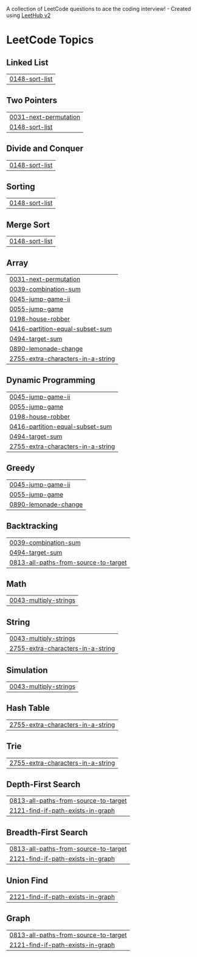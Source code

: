 A collection of LeetCode questions to ace the coding interview! - Created using [LeetHub v2](https://github.com/arunbhardwaj/LeetHub-2.0)
<!---LeetCode Topics Start-->
# LeetCode Topics
## Linked List
|  |
| ------- |
| [0148-sort-list](https://github.com/singhalmanas23/Coding/tree/master/0148-sort-list) |
## Two Pointers
|  |
| ------- |
| [0031-next-permutation](https://github.com/singhalmanas23/Coding/tree/master/0031-next-permutation) |
| [0148-sort-list](https://github.com/singhalmanas23/Coding/tree/master/0148-sort-list) |
## Divide and Conquer
|  |
| ------- |
| [0148-sort-list](https://github.com/singhalmanas23/Coding/tree/master/0148-sort-list) |
## Sorting
|  |
| ------- |
| [0148-sort-list](https://github.com/singhalmanas23/Coding/tree/master/0148-sort-list) |
## Merge Sort
|  |
| ------- |
| [0148-sort-list](https://github.com/singhalmanas23/Coding/tree/master/0148-sort-list) |
## Array
|  |
| ------- |
| [0031-next-permutation](https://github.com/singhalmanas23/Coding/tree/master/0031-next-permutation) |
| [0039-combination-sum](https://github.com/singhalmanas23/Coding/tree/master/0039-combination-sum) |
| [0045-jump-game-ii](https://github.com/singhalmanas23/Coding/tree/master/0045-jump-game-ii) |
| [0055-jump-game](https://github.com/singhalmanas23/Coding/tree/master/0055-jump-game) |
| [0198-house-robber](https://github.com/singhalmanas23/Coding/tree/master/0198-house-robber) |
| [0416-partition-equal-subset-sum](https://github.com/singhalmanas23/Coding/tree/master/0416-partition-equal-subset-sum) |
| [0494-target-sum](https://github.com/singhalmanas23/Coding/tree/master/0494-target-sum) |
| [0890-lemonade-change](https://github.com/singhalmanas23/Coding/tree/master/0890-lemonade-change) |
| [2755-extra-characters-in-a-string](https://github.com/singhalmanas23/Coding/tree/master/2755-extra-characters-in-a-string) |
## Dynamic Programming
|  |
| ------- |
| [0045-jump-game-ii](https://github.com/singhalmanas23/Coding/tree/master/0045-jump-game-ii) |
| [0055-jump-game](https://github.com/singhalmanas23/Coding/tree/master/0055-jump-game) |
| [0198-house-robber](https://github.com/singhalmanas23/Coding/tree/master/0198-house-robber) |
| [0416-partition-equal-subset-sum](https://github.com/singhalmanas23/Coding/tree/master/0416-partition-equal-subset-sum) |
| [0494-target-sum](https://github.com/singhalmanas23/Coding/tree/master/0494-target-sum) |
| [2755-extra-characters-in-a-string](https://github.com/singhalmanas23/Coding/tree/master/2755-extra-characters-in-a-string) |
## Greedy
|  |
| ------- |
| [0045-jump-game-ii](https://github.com/singhalmanas23/Coding/tree/master/0045-jump-game-ii) |
| [0055-jump-game](https://github.com/singhalmanas23/Coding/tree/master/0055-jump-game) |
| [0890-lemonade-change](https://github.com/singhalmanas23/Coding/tree/master/0890-lemonade-change) |
## Backtracking
|  |
| ------- |
| [0039-combination-sum](https://github.com/singhalmanas23/Coding/tree/master/0039-combination-sum) |
| [0494-target-sum](https://github.com/singhalmanas23/Coding/tree/master/0494-target-sum) |
| [0813-all-paths-from-source-to-target](https://github.com/singhalmanas23/Coding/tree/master/0813-all-paths-from-source-to-target) |
## Math
|  |
| ------- |
| [0043-multiply-strings](https://github.com/singhalmanas23/Coding/tree/master/0043-multiply-strings) |
## String
|  |
| ------- |
| [0043-multiply-strings](https://github.com/singhalmanas23/Coding/tree/master/0043-multiply-strings) |
| [2755-extra-characters-in-a-string](https://github.com/singhalmanas23/Coding/tree/master/2755-extra-characters-in-a-string) |
## Simulation
|  |
| ------- |
| [0043-multiply-strings](https://github.com/singhalmanas23/Coding/tree/master/0043-multiply-strings) |
## Hash Table
|  |
| ------- |
| [2755-extra-characters-in-a-string](https://github.com/singhalmanas23/Coding/tree/master/2755-extra-characters-in-a-string) |
## Trie
|  |
| ------- |
| [2755-extra-characters-in-a-string](https://github.com/singhalmanas23/Coding/tree/master/2755-extra-characters-in-a-string) |
## Depth-First Search
|  |
| ------- |
| [0813-all-paths-from-source-to-target](https://github.com/singhalmanas23/Coding/tree/master/0813-all-paths-from-source-to-target) |
| [2121-find-if-path-exists-in-graph](https://github.com/singhalmanas23/Coding/tree/master/2121-find-if-path-exists-in-graph) |
## Breadth-First Search
|  |
| ------- |
| [0813-all-paths-from-source-to-target](https://github.com/singhalmanas23/Coding/tree/master/0813-all-paths-from-source-to-target) |
| [2121-find-if-path-exists-in-graph](https://github.com/singhalmanas23/Coding/tree/master/2121-find-if-path-exists-in-graph) |
## Union Find
|  |
| ------- |
| [2121-find-if-path-exists-in-graph](https://github.com/singhalmanas23/Coding/tree/master/2121-find-if-path-exists-in-graph) |
## Graph
|  |
| ------- |
| [0813-all-paths-from-source-to-target](https://github.com/singhalmanas23/Coding/tree/master/0813-all-paths-from-source-to-target) |
| [2121-find-if-path-exists-in-graph](https://github.com/singhalmanas23/Coding/tree/master/2121-find-if-path-exists-in-graph) |
<!---LeetCode Topics End-->
